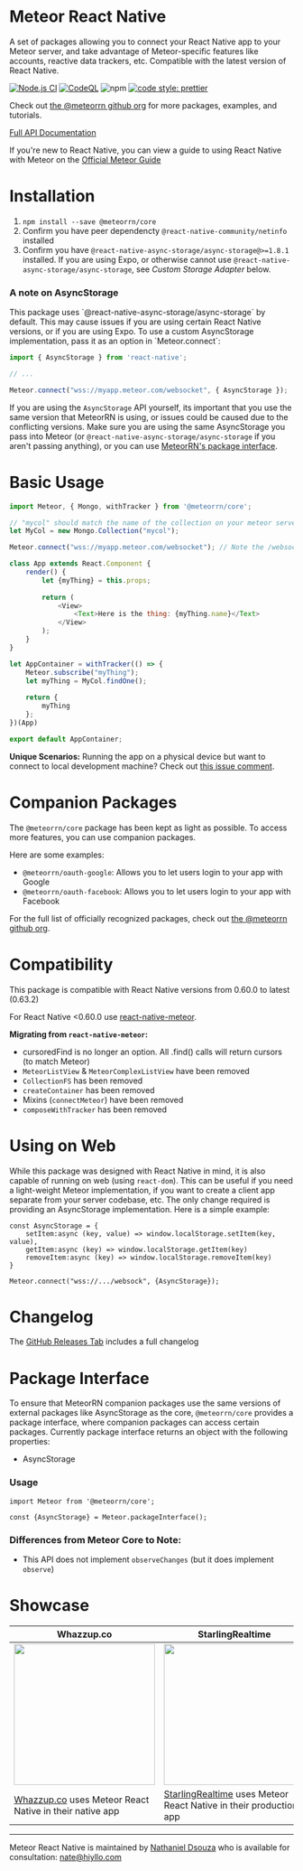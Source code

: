 # Meteor React Native
A set of packages allowing you to connect your React Native app to your Meteor server, and take advantage of Meteor-specific features like accounts, reactive data trackers, etc. Compatible with the latest version of React Native.

[![Node.js CI](https://github.com/meteorrn/meteor-react-native/actions/workflows/node.js.yml/badge.svg)](https://github.com/meteorrn/meteor-react-native/actions/workflows/node.js.yml)
[![CodeQL](https://github.com/meteorrn/meteor-react-native/actions/workflows/codeql-analysis.yml/badge.svg)](https://github.com/meteorrn/meteor-react-native/actions/workflows/codeql-analysis.yml)
![npm](https://img.shields.io/npm/dm/@meteorrn/core)
[![code style: prettier](https://img.shields.io/badge/code_style-prettier-ff69b4.svg?style=flat-square)](https://github.com/prettier/prettier)


Check out [the @meteorrn github org](https://github.com/meteorrn) for more packages, examples, and tutorials.

[Full API Documentation](/docs/api.md)

If you're new to React Native, you can view a guide to using React Native with Meteor on the [Official Meteor Guide](https://guide.meteor.com/react-native.html)

# Installation
1. `npm install --save @meteorrn/core`
2. Confirm you have peer dependencty `@react-native-community/netinfo` installed
3. Confirm you have `@react-native-async-storage/async-storage@>=1.8.1` installed. If you are using Expo, or otherwise cannot use `@react-native-async-storage/async-storage`, see *Custom Storage Adapter* below.

<h3 id="custom-storage-adapter">A note on AsyncStorage</h3>
This package uses `@react-native-async-storage/async-storage` by default. This may cause issues if you are using certain React Native versions, or if you are using Expo. To use a custom AsyncStorage implementation, pass it as an option in `Meteor.connect`:

```javascript
import { AsyncStorage } from 'react-native';

// ...

Meteor.connect("wss://myapp.meteor.com/websocket", { AsyncStorage });
```

If you are using the `AsyncStorage` API yourself, its important that you use the same version that MeteorRN is using, or issues could be caused due to the conflicting versions. Make sure you are using the same AsyncStorage you pass into Meteor (or `@react-native-async-storage/async-storage` if you aren't passing anything), or you can use [MeteorRN's package interface](#package-interface). 

# Basic Usage

```javascript
import Meteor, { Mongo, withTracker } from '@meteorrn/core';

// "mycol" should match the name of the collection on your meteor server, or pass null for a local collection
let MyCol = new Mongo.Collection("mycol");

Meteor.connect("wss://myapp.meteor.com/websocket"); // Note the /websocket after your URL 

class App extends React.Component {
    render() {
        let {myThing} = this.props;
        
        return (
            <View>
                <Text>Here is the thing: {myThing.name}</Text>
            </View>
        );
    } 
}

let AppContainer = withTracker(() => {
    Meteor.subscribe("myThing");
    let myThing = MyCol.findOne();
    
    return {
        myThing
    };
})(App)

export default AppContainer;
```

**Unique Scenarios:**
Running the app on a physical device but want to connect to local development machine? Check out [this issue comment](https://github.com/TheRealNate/meteor-react-native/issues/82#issuecomment-1012867899).

# Companion Packages

The `@meteorrn/core` package has been kept as light as possible. To access more features, you can use companion packages.

Here are some examples:
- `@meteorrn/oauth-google`: Allows you to let users login to your app with Google
- `@meteorrn/oauth-facebook`: Allows you to let users login to your app with Facebook

For the full list of officially recognized packages, check out [the @meteorrn github org](https://github.com/meteorrn).

# Compatibility
This package is compatible with React Native versions from 0.60.0 to latest (0.63.2)

For React Native <0.60.0 use [react-native-meteor](https://github.com/inProgress-team/react-native-meteor).

**Migrating from `react-native-meteor`:**
- cursoredFind is no longer an option. All .find() calls will return cursors (to match Meteor)
- `MeteorListView` & `MeteorComplexListView` have been removed
- `CollectionFS` has been removed
- `createContainer` has been removed
- Mixins (`connectMeteor`) have been removed
- `composeWithTracker` has been removed

# Using on Web
While this package was designed with React Native in mind, it is also capable of running on web (using `react-dom`). This can be useful if you need a light-weight Meteor implementation, if you want to create a client app separate from your server codebase, etc. The only change required is providing an AsyncStorage implementation. Here is a simple example:

````
const AsyncStorage = {
    setItem:async (key, value) => window.localStorage.setItem(key, value),
    getItem:async (key) => window.localStorage.getItem(key)
    removeItem:async (key) => window.localStorage.removeItem(key)    
}

Meteor.connect("wss://.../websock", {AsyncStorage});

````

# Changelog
The [GitHub Releases Tab](https://github.com/TheRealNate/meteor-react-native/releases) includes a full changelog

# Package Interface

To ensure that MeteorRN companion packages use the same versions of external packages like AsyncStorage as the core, `@meteorrn/core` provides a package interface, where companion packages can access certain packages. Currently package interface returns an object with the following properties:
- AsyncStorage 

### Usage
````
import Meteor from '@meteorrn/core';

const {AsyncStorage} = Meteor.packageInterface();
````


### Differences from Meteor Core to Note:
- This API does not implement `observeChanges` (but it does implement `observe`)

# Showcase

| Whazzup.co | StarlingRealtime |
| --- | --- |
| <img src="https://user-images.githubusercontent.com/16267331/120551863-84907c80-c3c4-11eb-8e32-39b950b67875.png" height="250" align="center"> | <img src="https://uploads-ssl.webflow.com/5f112aac57df16c9ac9c21e0/5f11b8a2e5a66ea03a1a9835_android-chrome-512x512%20copy.png" height="250" align="center"> |
| [Whazzup.co](https://whazzup.co/) uses Meteor React Native in their native app | [StarlingRealtime](https://www.starlingrealtime.com/) uses Meteor React Native in their production app |

<hr/>

Meteor React Native is maintained by [Nathaniel Dsouza](github.com/therealnate) who is available for consultation: nate@hiyllo.com
